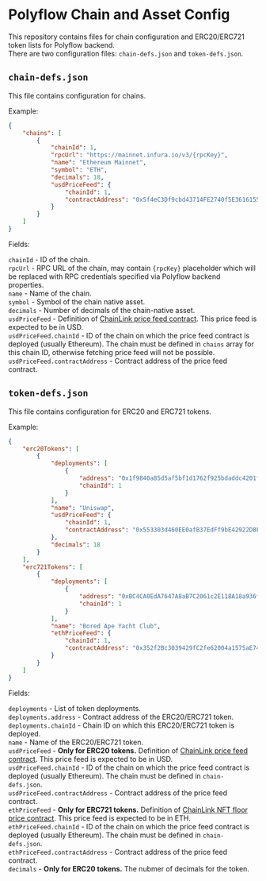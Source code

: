 # Polyflow Chain and Asset Config

This repository contains files for chain configuration and ERC20/ERC721 token lists for Polyflow backend.  
There are two configuration files: `chain-defs.json` and `token-defs.json`.

## `chain-defs.json`
This file contains configuration for chains.

Example:
```json
{
    "chains": [
        {
            "chainId": 1,
            "rpcUrl": "https://mainnet.infura.io/v3/{rpcKey}",
            "name": "Ethereum Mainnet",
            "symbol": "ETH",
            "decimals": 18,
            "usdPriceFeed": {
                "chainId": 1,
                "contractAddress": "0x5f4eC3Df9cbd43714FE2740f5E3616155c5b8419"
            }
        }
    ]
}
```

Fields:

`chainId` - ID of the chain.  
`rpcUrl` - RPC URL of the chain, may contain `{rpcKey}` placeholder which will be replaced with
RPC credentials specified via Polyflow backend properties.  
`name` - Name of the chain.  
`symbol` - Symbol of the chain native asset.  
`decimals` - Number of decimals of the chain-native asset.  
`usdPriceFeed` - Definition of [ChainLink price feed contract](https://docs.chain.link/data-feeds/price-feeds/addresses).
This price feed is expected to be in USD.  
`usdPriceFeed.chainId` - ID of the chain on which the price feed contract is deployed (usually Ethereum).
The chain must be defined in `chains` array for this chain ID, otherwise fetching price feed will not be possible.  
`usdPriceFeed.contractAddress` - Contract address of the price feed contract.

## `token-defs.json`
This file contains configuration for ERC20 and ERC721 tokens.

Example:
```json
{
    "erc20Tokens": [
        {
            "deployments": [
                {
                    "address": "0x1f9840a85d5af5bf1d1762f925bdaddc4201f984",
                    "chainId": 1
                }
            ],
            "name": "Uniswap",
            "usdPriceFeed": {
                "chainId": 1,
                "contractAddress": "0x553303d460EE0afB37EdFf9bE42922D8FF63220e"
            },
            "decimals": 18
        }
    ],
    "erc721Tokens": [
        {
            "deployments": [
                {
                    "address": "0xBC4CA0EdA7647A8aB7C2061c2E118A18a936f13D",
                    "chainId": 1
                }
            ],
            "name": "Bored Ape Yacht Club",
            "ethPriceFeed": {
                "chainId": 1,
                "contractAddress": "0x352f2Bc3039429fC2fe62004a1575aE74001CfcE"
            }
        }
    ]
}
```

Fields:

`deployments` - List of token deployments.  
`deployments.address` - Contract address of the ERC20/ERC721 token.  
`deployments.chainId` - Chain ID on which this ERC20/ERC721 token is deployed.  
`name` - Name of the ERC20/ERC721 token.  
`usdPriceFeed` - **Only for ERC20 tokens.** Definition of [ChainLink price feed contract](https://docs.chain.link/data-feeds/price-feeds/addresses).
This price feed is expected to be in USD.  
`usdPriceFeed.chainId` - ID of the chain on which the price feed contract is deployed (usually Ethereum).
The chain must be defined in `chain-defs.json`.  
`usdPriceFeed.contractAddress` - Contract address of the price feed contract.  
`ethPriceFeed` - **Only for ERC721 tokens.** Definition of [ChainLink NFT floor price contract](https://docs.chain.link/data-feeds/nft-floor-price/addresses).
This price feed is expected to be in ETH.  
`ethPriceFeed.chainId` - ID of the chain on which the price feed contract is deployed (usually Ethereum).
The chain must be defined in `chain-defs.json`.  
`ethPriceFeed.contractAddress` - Contract address of the price feed contract.  
`decimals` - **Only for ERC20 tokens.** The nubmer of decimals for the token.
